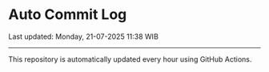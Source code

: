 # Auto Commit Log

Last updated: Monday, 21-07-2025 11:38 WIB

---

This repository is automatically updated every hour using GitHub Actions.
